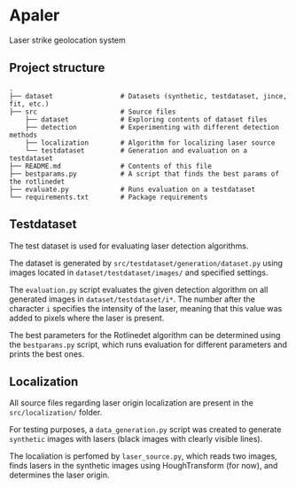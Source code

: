 # Apaler
Laser strike geolocation system


## Project structure

    .
    ├── dataset                 # Datasets (synthetic, testdataset, jince, fit, etc.)
    ├── src                     # Source files
        ├── dataset             # Exploring contents of dataset files
        ├── detection           # Experimenting with different detection methods
        ├── localization        # Algorithm for localizing laser source
        └── testdataset         # Generation and evaluation on a testdataset 
    ├── README.md               # Contents of this file
    ├── bestparams.py           # A script that finds the best params of the rotlinedet
    ├── evaluate.py             # Runs evaluation on a testdataset
    └── requirements.txt        # Package requirements 

## Testdataset

The test dataset is used for evaluating laser detection algorithms.

The dataset is generated by `src/testdataset/generation/dataset.py`
using images located in `dataset/testdataset/images/` and specified settings.

The `evaluation.py` script evaluates the given detection
algorithm on all generated images in `dataset/testdataset/i*`. 
The number after the character `i` specifies the intensity of 
the laser, meaning that this value was added to pixels where the laser is present.

The best parameters for the Rotlinedet algorithm can be determined
using the `bestparams.py` script, which runs evaluation for different parameters
and prints the best ones.


## Localization

All source files regarding laser origin localization are present in the `src/localization/` folder.

For testing purposes, a `data_generation.py` script was created 
to generate `synthetic` images with lasers (black images with clearly visible lines).

The localiation is perfomed by `laser_source.py`, which reads two images,
finds lasers in the synthetic images using HoughTransform (for now), and 
determines the laser origin. 
